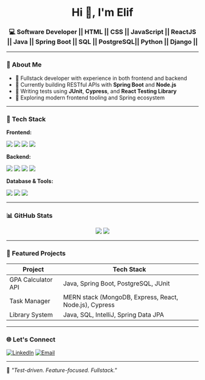 <h1 align="center">Hi 👋, I'm Elif </h1>
<h3 align="center">💻 Software Developer || HTML || CSS || JavaScript || ReactJS || Java || Spring Boot || SQL || PostgreSQL|| Python || Django ||</h3>

---

### 🚀 About Me

- 🧩 Fullstack developer with experience in both frontend and backend
- 🔭 Currently building RESTful APIs with **Spring Boot** and **Node.js**
- 🧪 Writing tests using **JUnit**, **Cypress**, and **React Testing Library**
- 🧠 Exploring modern frontend tooling and Spring ecosystem

---

### 🧰 Tech Stack

**Frontend:**
<p>
  <img src="https://img.shields.io/badge/React-20232A?style=for-the-badge&logo=react&logoColor=61DAFB"/>
  <img src="https://img.shields.io/badge/JavaScript-F7DF1E?style=for-the-badge&logo=javascript&logoColor=black"/>
  <img src="https://img.shields.io/badge/React Testing Library-E33332?style=for-the-badge&logo=testing-library&logoColor=white"/>
  <img src="https://img.shields.io/badge/Cypress-17202C?style=for-the-badge&logo=cypress&logoColor=white"/>
</p>

**Backend:**
<p>
  <img src="https://img.shields.io/badge/Node.js-339933?style=for-the-badge&logo=nodedotjs&logoColor=white"/>
  <img src="https://img.shields.io/badge/Java-ED8B00?style=for-the-badge&logo=java&logoColor=white"/>
  <img src="https://img.shields.io/badge/Spring_Boot-6DB33F?style=for-the-badge&logo=spring-boot&logoColor=white"/>
  <img src="https://img.shields.io/badge/JUnit-25A162?style=for-the-badge&logo=java&logoColor=white"/>
</p>

**Database & Tools:**
<p>
  <img src="https://img.shields.io/badge/SQL-003B57?style=for-the-badge&logo=postgresql&logoColor=white"/>
  <img src="https://img.shields.io/badge/MySQL-4479A1?style=for-the-badge&logo=mysql&logoColor=white"/>
  <img src="https://img.shields.io/badge/Git-F05032?style=for-the-badge&logo=git&logoColor=white"/>
</p>

---

### 📊 GitHub Stats

<p align="center">
  <img src="https://github-readme-stats.vercel.app/api?username=elfctn&show_icons=true&theme=radical" />
  <img src="https://github-readme-stats.vercel.app/api/top-langs/?username=elfctn&layout=compact&theme=radical" />
</p>

---

### 📁 Featured Projects

| Project               | Tech Stack                                              |
|------------------------|----------------------------------------------------------|
| GPA Calculator API     | Java, Spring Boot, PostgreSQL, JUnit                   |
| Task Manager           | MERN stack (MongoDB, Express, React, Node.js), Cypress |
| Library System         | Java, SQL, IntelliJ, Spring Data JPA                   |

---

### 🌐 Let's Connect

[![LinkedIn](https://img.shields.io/badge/LinkedIn-0077B5?style=for-the-badge&logo=linkedin&logoColor=white)](https://linkedin.com/in/elifcetin-)
[![Email](https://img.shields.io/badge/Email-D14836?style=for-the-badge&logo=gmail&logoColor=white)](mailto:elifcetindev@gmail.com)

---

🧠 *"Test-driven. Feature-focused. Fullstack."*

